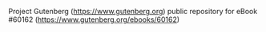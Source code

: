 Project Gutenberg (https://www.gutenberg.org) public repository for eBook #60162 (https://www.gutenberg.org/ebooks/60162)
